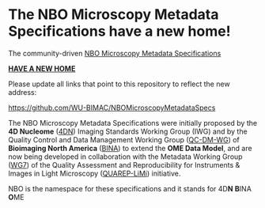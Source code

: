 # The NBO Microscopy Metadata Specifications have a new home!

The community-driven [NBO Microscopy Metadata Specifications](https://github.com/WU-BIMAC/NBOMicroscopyMetadataSpecs)

[**HAVE A NEW HOME**](https://github.com/WU-BIMAC/NBOMicroscopyMetadataSpecs)

Please update all links that point to this repository to reflect the new address:

https://github.com/WU-BIMAC/NBOMicroscopyMetadataSpecs


The NBO Microscopy Metadata Specifications were initially proposed by the **4D Nucleome** ([4DN](https://www.4dnucleome.org/)) Imaging Standards Working Group (IWG) and by the Quality Control and Data Management Working Group ([QC-DM-WG](https://www.bioimagingna.org/qc-dm-wg)) of **Bioimaging North America** ([BINA](https://www.bioimagingna.org/)) to extend the **OME Data Model**, and are now being developed in collaboration with the Metadata Working Group ([WG7](https://quarep.org/working-groups/wg-7-metadata/)) of the Quality Assessment and Reproducibility for Instruments & Images in Light Microscopy ([QUAREP-LiMi](https://quarep.org/)) initiative.

NBO is the namespace for these specifications and it stands for 4D**N** **B**INA **O**ME




